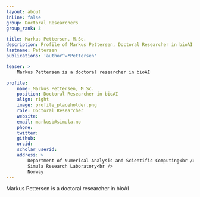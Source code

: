 ```yaml
---
layout: about
inline: false
group: Doctoral Researchers
group_rank: 3

title: Markus Pettersen, M.Sc.
description: Profile of Markus Pettersen, Doctoral Researcher in bioAI group.
lastname: Pettersen
publications: 'author^=*Pettersen'

teaser: >
    Markus Pettersen is a doctoral researcher in bioAI

profile:
    name: Markus Pettersen, M.Sc.
    position: Doctoral Researcher in bioAI  
    align: right
    image: profile_placeholder.png
    role: Doctoral Researcher
    website: 
    email: markusb@simula.no
    phone: 
    twitter: 
    github:
    orcid:
    scholar_userid:
    address: >
        Department of Numerical Analysis and Scientific Computing<br />
        Simula Research Laboratory<br />      
        Norway
---
```


Markus Pettersen is a doctoral researcher in bioAI
